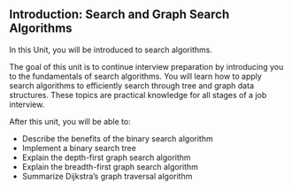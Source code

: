 ## Introduction: Search and Graph Search Algorithms

In this Unit, you will be introduced to search algorithms.

The goal of this unit is to continue interview preparation by introducing you to the fundamentals of search algorithms. You will learn how to apply search algorithms to efficiently search through tree and graph data structures. These topics are practical knowledge for all stages of a job interview.

After this unit, you will be able to:

- Describe the benefits of the binary search algorithm
- Implement a binary search tree
- Explain the depth-first graph search algorithm
- Explain the breadth-first graph search algorithm
- Summarize Dijkstra’s graph traversal algorithm
